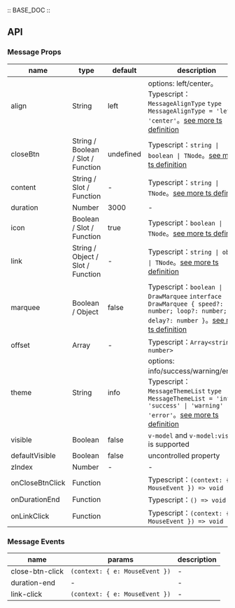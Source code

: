 :: BASE_DOC ::

## API

### Message Props

name | type | default | description | required
-- | -- | -- | -- | --
align | String | left | options: left/center。Typescript：`MessageAlignType` `type MessageAlignType = 'left' \| 'center'`。[see more ts definition](https://github.com/Tencent/tdesign-mobile-vue/tree/develop/src/message/type.ts) | N
closeBtn | String / Boolean / Slot / Function | undefined | Typescript：`string \| boolean \| TNode`。[see more ts definition](https://github.com/Tencent/tdesign-mobile-vue/blob/develop/src/common.ts) | N
content | String / Slot / Function | - | Typescript：`string \| TNode`。[see more ts definition](https://github.com/Tencent/tdesign-mobile-vue/blob/develop/src/common.ts) | N
duration | Number | 3000 | \- | N
icon | Boolean / Slot / Function | true | Typescript：`boolean \| TNode`。[see more ts definition](https://github.com/Tencent/tdesign-mobile-vue/blob/develop/src/common.ts) | N
link | String / Object / Slot / Function | - | Typescript：`string \| object \| TNode`。[see more ts definition](https://github.com/Tencent/tdesign-mobile-vue/blob/develop/src/common.ts) | N
marquee | Boolean / Object | false | Typescript：`boolean \| DrawMarquee` `interface DrawMarquee { speed?: number; loop?: number; delay?: number }`。[see more ts definition](https://github.com/Tencent/tdesign-mobile-vue/tree/develop/src/message/type.ts) | N
offset | Array | - | Typescript：`Array<string \| number>` | N
theme | String | info | options: info/success/warning/error。Typescript：`MessageThemeList` `type MessageThemeList = 'info' \| 'success' \| 'warning' \| 'error'`。[see more ts definition](https://github.com/Tencent/tdesign-mobile-vue/tree/develop/src/message/type.ts) | N
visible | Boolean | false | `v-model` and `v-model:visible` is supported | N
defaultVisible | Boolean | false | uncontrolled property | N
zIndex | Number | - | \- | N
onCloseBtnClick | Function |  | Typescript：`(context: { e: MouseEvent }) => void`<br/> | N
onDurationEnd | Function |  | Typescript：`() => void`<br/> | N
onLinkClick | Function |  | Typescript：`(context: { e: MouseEvent }) => void`<br/> | N

### Message Events

name | params | description
-- | -- | --
close-btn-click | `(context: { e: MouseEvent })` | \-
duration-end | \- | \-
link-click | `(context: { e: MouseEvent })` | \-
